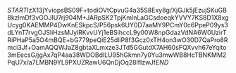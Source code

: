 $START$IzX13jYviopsBS09F+todiOVtCpvuG4a35S8Exy8g/XjGJk5jEzujSKuGB8kzlmDf3vGOJIU7rj904M+JARpSK2TpjKmlnLaGCsdoeqkYVVY7KS8D1X8xgUcyg0KAEMMP4DwKnESkpcS/P56psk6UY0D7aaMY9PCmY0c6PpeP09ys3dLYnT7rvgOJSliHzsMJylRKvvUYj1eBSihccL9y00W8npGdazVdNA6W0UzirTRiPHaP5a5O4mBQE+bG779peQiE25dliP8f3Gcz0xTH4on3wO30D7QaPro8Rmci3Jf+OamAQQWJaZ8gbtaXLmxze3JTd5GGutdX7AH60sFQXvvh67eYqito3mEecsG/jgAx7qP4aa38WDOBdlLU95hGkmn7y0Yu3mwWB8HcTBNKMM2PqU7x/a7LMBN9YL9PXUZRawU6QnDjOq28lfIzwJf$END$